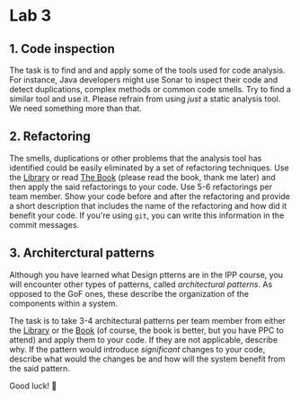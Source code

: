 # Lab 3

## 1. Code inspection

The task is to find and and apply some of the tools used for code analysis. For instance, Java developers might use Sonar to inspect their code and detect duplications, complex methods or common code smells. Try to find a similar tool and use it.
Please refrain from using *just* a static analysis tool. We need something more than that.

## 2. Refactoring

The smells, duplications or other problems that the analysis tool has identified could be easily eliminated by a set of refactoring techniques. Use the [Library](http://www.refactoring.com/catalog/) or read [The Book](http://martinfowler.com/books/#refactoring) (please read the book, thank me later) and then apply the said refactorings to your code.
Use 5-6 refactorings per team member. Show your code before and after the refactoring and provide a short description that includes the name of the refactoring and how did it benefit your code. If you're using `git`, you can write this information in the commit messages.

## 3. Architerctural patterns

Although you have learned what Design ptterns are in the IPP course, you will encounter other types of patterns, called *architectural patterns*. As opposed to the GoF ones, these describe the organization of the components within a system.

The task is to take 3-4 architectural patterns per team member from either the [Library](http://martinfowler.com/eaaCatalog/) or the [Book](http://www.martinfowler.com/books/eaa.html) (of course, the book is better, but you have PPC to attend) and apply them to your code. If they are not applicable, describe why. If the pattern would introduce *significant* changes to your code, describe what would the changes be and how will the system benefit from the said pattern.

Good luck! :metal:


